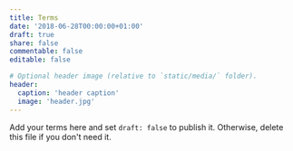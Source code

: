```yaml
---
title: Terms
date: '2018-06-28T00:00:00+01:00'
draft: true
share: false
commentable: false
editable: false

# Optional header image (relative to `static/media/` folder).
header:
  caption: 'header caption'
  image: 'header.jpg'
---
```


Add your terms here and set `draft: false` to publish it. Otherwise, delete this file if you don't need it.
